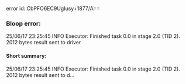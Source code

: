 error id: CbPFO6EC9UgIusy+1877/A==
### Bloop error:

25/06/17 23:25:45 INFO Executor: Finished task 0.0 in stage 2.0 (TID 2). 2012 bytes result sent to driver
#### Short summary: 

25/06/17 23:25:45 INFO Executor: Finished task 0.0 in stage 2.0 (TID 2). 2012 bytes result sent to d...